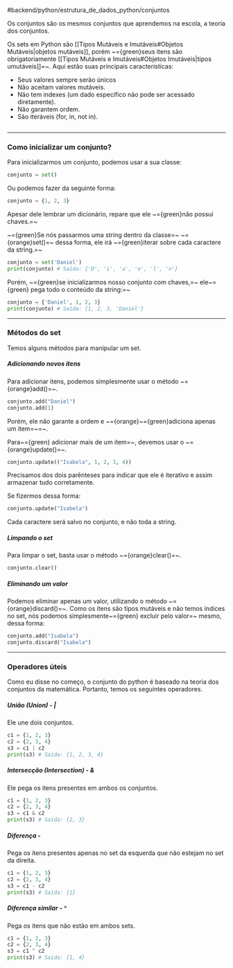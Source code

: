 #backend/python/estrutura_de_dados_python/conjuntos

Os conjuntos são os mesmos conjuntos que aprendemos na escola, a teoria dos conjuntos.

Os sets em Python são [[Tipos Mutáveis e Imutáveis#Objetos Mutáveis|objetos mutáveis]], porém ~={green}seus itens são obrigatoriamente [[Tipos Mutáveis e Imutáveis#Objetos Imutáveis|tipos umutáveis]]=~.
Aqui estão suas principais características:
* Seus valores sempre serão únicos
* Não aceitam valores mutáveis.
* Não tem indexes (um dado específico não pode ser acessado diretamente).
* Não garantem ordem.
* São iteráveis (for, in, not in).

```table-of-contents
```

----
### Como inicializar um conjunto?
Para inicializarmos um conjunto, podemos usar a sua classe:
```python
conjunto = set()
```

Ou podemos fazer da seguinte forma:
```python
conjunto = {1, 2, 3}
```
Apesar dele lembrar um dicionário, repare que ele ~={green}não possuí chaves.=~

~={green}Se nós passarmos uma string dentro da classe=~ ~={orange}set()=~ dessa forma, ele irá ~={green}iterar sobre cada caractere da string.=~
```python
conjunto = set('Daniel')
print(conjunto) # Saída: {'D', 'i', 'a', 'e', 'l', 'n'}
```

Porém, ~={green}se inicializarmos nosso conjunto com chaves,=~ ele~={green} pega todo o conteúdo da string:=~
```python
conjunto = {'Daniel', 1, 2, 3}
print(conjunto) # Saída: {1, 2, 3, 'Daniel'}
```

----
### Métodos do set
Temos alguns métodos para manipular um set.

##### Adicionando novos itens
Para adicionar itens, podemos simplesmente usar o método ~={orange}add()=~.
```python
conjunto.add("Daniel")
conjunto.add(1)
```
Porém, ele não garante a ordem e ~={orange}~={green}adiciona apenas um item=~=~.

Para~={green} adicionar mais de um item=~, devemos usar o ~={orange}update()=~.
```python
conjunto.update(("Isabela", 1, 2, 3, 4))
```
Precisamos dos dois parênteses para indicar que ele é iterativo e assim armazenar tudo corretamente.

Se fizermos dessa forma:
```python
conjunto.update("Isabela")
```
Cada caractere será salvo no conjunto, e não toda a string.

##### Limpando o set
Para limpar o set, basta usar o método ~={orange}clear()=~.
```python
conjunto.clear()
```

##### Eliminando um valor
Podemos eliminar apenas um valor, utilizando o método ~={orange}discard()=~. Como os itens são tipos mutáveis e não temos índices no set, nós podemos simplesmente~={green} excluir pelo valor=~ mesmo, dessa forma:
```python
conjunto.add("Isabela")
conjunto.discard("Isabela")
```

----
### Operadores úteis
Como eu disse no começo, o conjunto do python é baseado na teoria dos conjuntos da matemática. Portanto, temos os seguintes operadores.

##### União (Union) - |
Ele une dois conjuntos.
```python
c1 = {1, 2, 3}
c2 = {2, 3, 4}
s3 = c1 | c2
print(s3) # Saída: {1, 2, 3, 4}
```

##### Intersecção (Intersection) - &
Ele pega os itens presentes em ambos os conjuntos.
```python
c1 = {1, 2, 3}
c2 = {2, 3, 4}
s3 = c1 & c2
print(s3) # Saída: {2, 3}
```

##### Diferença - 
Pega os itens presentes apenas no set da esquerda que não estejam no set da direita.
```python
c1 = {1, 2, 3}
c2 = {2, 3, 4}
s3 = c1 - c2
print(s3) # Saída: {1}
```

##### Diferença similar - ^
Pega os itens que não estão em ambos sets.
```python
c1 = {1, 2, 3}
c2 = {2, 3, 4}
s3 = c1 ^ c2
print(s3) # Saída: {1, 4}
```

 